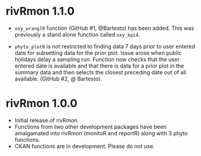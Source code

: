 # rivRmon 1.1.0

* `oxy_wranglR` function (GitHub #1, @Bartesto) has been added. This was 
previously a stand alone function called `oxy_kpi4`.

* `phyto_plotR` is not restricted to finding data 7 days prior to user entered
date for subsetting data for the prior plot. Issue arose when public holidays
delay a sampling run. Function now checks that the user entered date is 
available and that there is data for a prior plot in the summary data and then 
selects the closest preceding date out of all available. (GitHub #2, @ Bartesto).


# rivRmon 1.0.0

* Initial release of rivRmon.
* Functions from two other development packages have been amalgamated into 
rivRmon (monitoR and reportR) along with 3 phyto functions.
* CKAN functions are in development. Please do not use.



